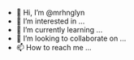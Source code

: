 - 👋 Hi, I’m @mrhnglyn
- 👀 I’m interested in ...
- 🌱 I’m currently learning ...
- 💞️ I’m looking to collaborate on ...
- 📫 How to reach me ...

<!---
mrhnglyn/mrhnglyn is a ✨ special ✨ repository because its `README.md` (this file) appears on your GitHub profile.
You can click the Preview link to take a look at your changes.
--->

